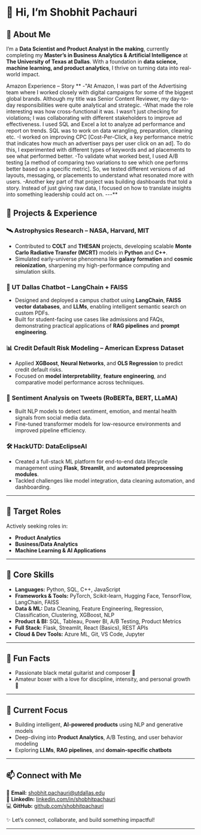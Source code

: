 # 👋 Hi, I’m Shobhit Pachauri

## 🚀 About Me

I’m a **Data Scientist and Product Analyst in the making**, currently completing my **Master’s in Business Analytics & Artificial Intelligence** at **The University of Texas at Dallas**. With a foundation in **data science, machine learning, and product analytics**, I thrive on turning data into real-world impact.

Amazon Experience – Story
**
-"At Amazon, I was part of the Advertising team where I worked closely with digital campaigns for some of the biggest global brands. Although my title was Senior Content Reviewer, my day-to-day responsibilities were quite analytical and strategic.
-What made the role interesting was how cross-functional it was. I wasn’t just checking for violations; I was collaborating with different stakeholders to improve ad effectiveness. I used SQL and Excel a lot to analyze ad performance and report on trends. SQL was to work on data wrangling, preparation, cleaning etc. 
-I worked on improving CPC [Cost-Per-Click, a key performance metric that indicates how much an advertiser pays per user click on an ad]. To do this, I experimented with different types of keywords and ad placements to see what performed better.
-To validate what worked best, I used A/B testing [a method of comparing two variations to see which one performs better based on a specific metric]. So, we tested different versions of ad layouts, messaging, or placements to understand what resonated more with users. 
-Another key part of that project was building dashboards that told a story. Instead of just giving raw data, I focused on how to translate insights into something leadership could act on.
---**

## 🔧 Projects & Experience

### 🛰️ **Astrophysics Research – NASA, Harvard, MIT**
- Contributed to **COLT** and **THESAN** projects, developing scalable **Monte Carlo Radiative Transfer (MCRT)** models in **Python** and **C++**.
- Simulated early-universe phenomena like **galaxy formation** and **cosmic reionization**, sharpening my high-performance computing and simulation skills.

### 💬 **UT Dallas Chatbot – LangChain + FAISS**
- Designed and deployed a campus chatbot using **LangChain**, **FAISS vector databases**, and **LLMs**, enabling intelligent semantic search on custom PDFs.
- Built for student-facing use cases like admissions and FAQs, demonstrating practical applications of **RAG pipelines** and **prompt engineering**.

### 📊 **Credit Default Risk Modeling – American Express Dataset**
- Applied **XGBoost**, **Neural Networks**, and **OLS Regression** to predict credit default risks.
- Focused on **model interpretability**, **feature engineering**, and comparative model performance across techniques.

### 🧠 **Sentiment Analysis on Tweets (RoBERTa, BERT, LLaMA)**
- Built NLP models to detect sentiment, emotion, and mental health signals from social media data.
- Fine-tuned transformer models for low-resource environments and improved pipeline efficiency.

### 🛠️ **HackUTD: DataEclipseAI**
- Created a full-stack ML platform for end-to-end data lifecycle management using **Flask**, **Streamlit**, and **automated preprocessing modules**.
- Tackled challenges like model integration, data cleaning automation, and dashboarding.

---

## 💼 Target Roles
Actively seeking roles in:
- **Product Analytics**
- **Business/Data Analytics**
- **Machine Learning & AI Applications**

---

## 🧠 Core Skills
- **Languages:** Python, SQL, C++, JavaScript  
- **Frameworks & Tools:** PyTorch, Scikit-learn, Hugging Face, TensorFlow, LangChain, FAISS  
- **Data & ML:** Data Cleaning, Feature Engineering, Regression, Classification, Clustering, XGBoost, NLP  
- **Product & BI:** SQL, Tableau, Power BI, A/B Testing, Product Metrics  
- **Full Stack:** Flask, Streamlit, React (Basics), REST APIs  
- **Cloud & Dev Tools:** Azure ML, Git, VS Code, Jupyter  

---

## 🎸 Fun Facts
- Passionate black metal guitarist and composer 🎸  
- Amateur boxer with a love for discipline, intensity, and personal growth 🥊

---

## 🌱 Current Focus
- Building intelligent, **AI-powered products** using NLP and generative models  
- Deep-diving into **Product Analytics**, A/B Testing, and user behavior modeling  
- Exploring **LLMs**, **RAG pipelines**, and **domain-specific chatbots**  

---

## 📫 Connect with Me  
📧 **Email:** shobhit.pachauri@utdallas.edu  
🔗 **LinkedIn:** [linkedin.com/in/shobhitpachauri](https://www.linkedin.com/in/shobhit-pachauri-a6b602165/)  
💻 **GitHub:** [github.com/shobhitpachauri](https://github.com/shobhitpachauri)  

✨ Let’s connect, collaborate, and build something impactful!

---
